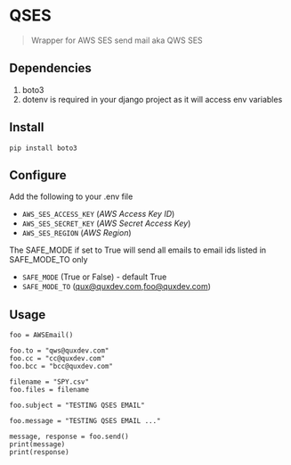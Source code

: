# QSES

> Wrapper for AWS SES send mail aka QWS SES

## Dependencies

1. boto3
2. dotenv is required in your django project as it will access env variables

## Install

```
pip install boto3
```

## Configure

Add the following to your .env file

- `AWS_SES_ACCESS_KEY` (_AWS Access Key ID_)
- `AWS_SES_SECRET_KEY` (_AWS Secret Access Key_)
- `AWS_SES_REGION` (_AWS Region_)

The SAFE_MODE if set to True will send all emails to email ids listed in SAFE_MODE_TO only
- `SAFE_MODE` (True or False) - default True
- `SAFE_MODE_TO` (qux@quxdev.com,foo@quxdev.com)

## Usage

```
foo = AWSEmail()

foo.to = "qws@quxdev.com"
foo.cc = "cc@quxdev.com"
foo.bcc = "bcc@quxdev.com"

filename = "SPY.csv"
foo.files = filename

foo.subject = "TESTING QSES EMAIL"

foo.message = "TESTING QSES EMAIL ..."

message, response = foo.send()
print(message)
print(response)
```
